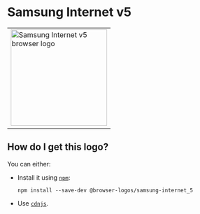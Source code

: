 # Samsung Internet v5

<table>
    <tr height=230>
        <td>
            <a href="https://github.com/alrra/browser-logos/tree/14f74dd09b58f38803f42f2d0bc794d30114b934/src/archive/samsung-internet_5">
                <img width=220 src="https://raw.githubusercontent.com/alrra/browser-logos/14f74dd09b58f38803f42f2d0bc794d30114b934/src/archive/samsung-internet_5/samsung-internet_5.svg?sanitize=true" alt="Samsung Internet v5 browser logo">
            </a>
        </td>
    </tr>
</table>

## How do I get this logo?

You can either:

* Install it using [`npm`][npm]:

  `npm install --save-dev @browser-logos/samsung-internet_5`

* Use [`cdnjs`][cdnjs].

<!-- Link labels: -->

[cdnjs]: https://cdnjs.com/libraries/browser-logos
[npm]: https://www.npmjs.com/
